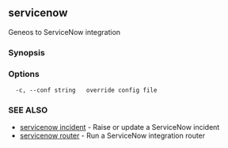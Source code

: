 ## servicenow

Geneos to ServiceNow integration

### Synopsis




### Options

```
  -c, --conf string   override config file
```

### SEE ALSO

* [servicenow incident](servicenow_incident.md)	 - Raise or update a ServiceNow incident
* [servicenow router](servicenow_router.md)	 - Run a ServiceNow integration router

